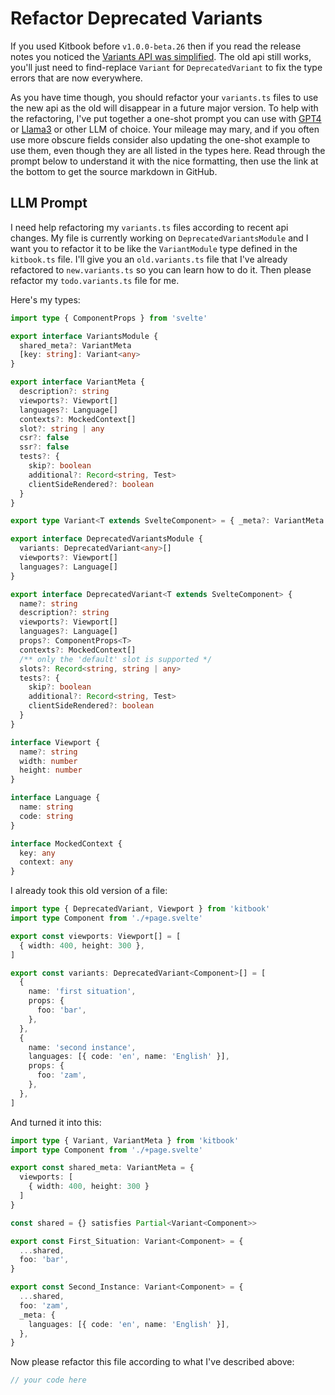 # Refactor Deprecated Variants

If you used Kitbook before `v1.0.0-beta.26` then if you read the release notes you noticed the [Variants API was simplified](https://github.com/jacob-8/kitbook/releases/tag/v1.0.0-beta.26). The old api still works, you'll just need to find-replace `Variant` for `DeprecatedVariant` to fix the type errors that are now everywhere.

As you have time though, you should refactor your `variants.ts` files to use the new api as the old will disappear in a future major version. To help with the refactoring, I've put together a one-shot prompt you can use with [GPT4](https://chat.openai.com/?model=gpt-4) or [Llama3](https://groq.com/) or other LLM of choice. Your mileage may mary, and if you often use more obscure fields consider also updating the one-shot example to use them, even though they are all listed in the types here. Read through the prompt below to understand it with the nice formatting, then use the link at the bottom to get the source markdown in GitHub.

## LLM Prompt

I need help refactoring my `variants.ts` files according to recent api changes. My file is currently working on `DeprecatedVariantsModule` and I want you to refactor it to be like the `VariantModule` type defined in the `kitbook.ts` file. I'll give you an `old.variants.ts` file that I've already refactored to `new.variants.ts` so you can learn how to do it. Then please refactor my `todo.variants.ts` file for me.

Here's my types:

```ts title="kitbook.ts"
import type { ComponentProps } from 'svelte'

export interface VariantsModule {
  shared_meta?: VariantMeta
  [key: string]: Variant<any>
}

export interface VariantMeta {
  description?: string
  viewports?: Viewport[]
  languages?: Language[]
  contexts?: MockedContext[]
  slot?: string | any
  csr?: false
  ssr?: false
  tests?: {
    skip?: boolean
    additional?: Record<string, Test>
    clientSideRendered?: boolean
  }
}

export type Variant<T extends SvelteComponent> = { _meta?: VariantMeta } & ComponentProps<T>

export interface DeprecatedVariantsModule {
  variants: DeprecatedVariant<any>[]
  viewports?: Viewport[]
  languages?: Language[]
}

export interface DeprecatedVariant<T extends SvelteComponent> {
  name?: string
  description?: string
  viewports?: Viewport[]
  languages?: Language[]
  props?: ComponentProps<T>
  contexts?: MockedContext[]
  /** only the 'default' slot is supported */
  slots?: Record<string, string | any>
  tests?: {
    skip?: boolean
    additional?: Record<string, Test>
    clientSideRendered?: boolean
  }
}

interface Viewport {
  name?: string
  width: number
  height: number
}

interface Language {
  name: string
  code: string
}

interface MockedContext {
  key: any
  context: any
}
```

I already took this old version of a file:

```ts title="old.variants.ts"
import type { DeprecatedVariant, Viewport } from 'kitbook'
import type Component from './+page.svelte'

export const viewports: Viewport[] = [
  { width: 400, height: 300 },
]

export const variants: DeprecatedVariant<Component>[] = [
  {
    name: 'first situation',
    props: {
      foo: 'bar',
    },
  },
  {
    name: 'second instance',
    languages: [{ code: 'en', name: 'English' }],
    props: {
      foo: 'zam',
    },
  },
]
```

And turned it into this:

```ts title="new.variants.ts"
import type { Variant, VariantMeta } from 'kitbook'
import type Component from './+page.svelte'

export const shared_meta: VariantMeta = {
  viewports: [
    { width: 400, height: 300 }
  ]
}

const shared = {} satisfies Partial<Variant<Component>>

export const First_Situation: Variant<Component> = {
  ...shared,
  foo: 'bar',
}

export const Second_Instance: Variant<Component> = {
  ...shared,
  foo: 'zam',
  _meta: {
    languages: [{ code: 'en', name: 'English' }],
  },
}
```

Now please refactor this file according to what I've described above:

```ts title="todo.variants.ts"
// your code here
```
